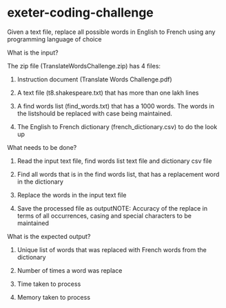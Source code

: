 # exeter-coding-challenge

Given a text file, replace all possible words in English to French using any programming language of choice

What is the input?

The zip file (TranslateWordsChallenge.zip) has 4 files:


1. Instruction document (Translate Words Challenge.pdf)

2. A text file (t8.shakespeare.txt) that has more than one lakh lines

3. A find words list (find_words.txt) that has a 1000 words. The words in the listshould be replaced with case being maintained.

4. The English to French dictionary (french_dictionary.csv) to do the look up

What needs to be done?

1. Read the input text file, find words list text file and dictionary csv file

2. Find all words that is in the find words list, that has a replacement word in the dictionary

3. Replace the words in the input text file

4. Save the processed file as outputNOTE: Accuracy of the replace in terms of all occurrences, casing and special characters to be maintained

What is the expected output?

1. Unique list of words that was replaced with French words from the dictionary

2. Number of times a word was replace

3. Time taken to process

4. Memory taken to process
